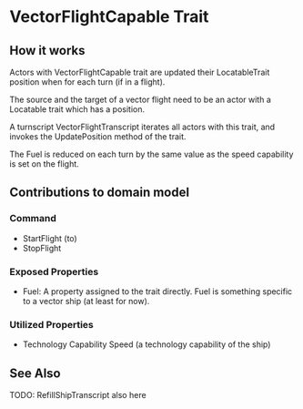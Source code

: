 # VectorFlightCapable Trait

##  How it works

Actors with VectorFlightCapable trait are updated their LocatableTrait position when for each turn (if in a flight).

The source and the target of a vector flight need to be an actor with a Locatable trait which has a position.

A turnscript VectorFlightTranscript iterates all actors with this trait, and invokes the UpdatePosition method of the trait.

The Fuel is reduced on each turn by the same value as the speed capability is set on the flight.

## Contributions to domain model

### Command

- StartFlight (to)
- StopFlight

### Exposed Properties

- Fuel: A property assigned to the trait directly. Fuel is something specific to a vector ship (at least for now).

### Utilized Properties

- Technology Capability Speed (a technology capability of the ship)

## See Also

TODO: RefillShipTranscript also here